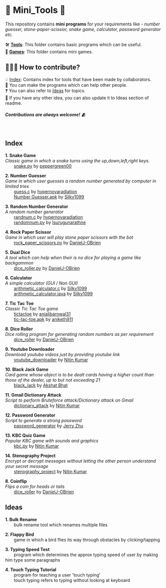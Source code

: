 # 🔨 Mini_Tools 🔨

This repository contains **mini programs** for your requirements like - _number guesser, stone-paper-scissior, snake game, calculator, password generator etc._

🛠️ [**Tools**](/Tools): This folder contains basic programs which can be useful.<br>
👾 [**Games**](/Games): This folder contains mini games.

## 👨🏻‍💻 How to contribute?
💡 [Index](#index): Contains index for tools that have been made by collaborators. <br>
🤝 You can make the programs which can help other people. <br>
❓ You can also refer to [Ideas](#ideas) for topics. <br>
💭 If you have any other idea, you can also update it to Ideas section of readme.

#### <i>Contributions are always welcome! 🫂</i><br>
<br>

## Index
<b> 1. Snake Game </b><br>
_Classic game in which a snake turns using the up,down,left,right keys._<br>
&emsp;&emsp;[snake.py](/Games/snake_game/snake.py) by [peppergreen00](https://github.com/peppergreen00)<br>

<b> 2. Number Guesser </b><br>
_Game in which user guesses a random number generated by computer in limited tries_<br>
&emsp;&emsp;[guess.c](/Games/guessing_game/guess.c) by [hypernovaradiation](https://github.com/hypernovaradiation)<br>
&emsp;&emsp;[Number Guesser.apk](/Games/guessing_game/) by [Silky1099](https://github.com/Silky1099)<br>

<b> 3. Random Number Generator </b><br>
_A random number generator_<br>
&emsp;&emsp;[randnum.c](/Tools/random_number/randnum.c) by [hypernovaradiation](https://github.com/hypernovaradiation)<br>
&emsp;&emsp;[randomnum.py](/Tools/random_number/randomnum.py) by [Isurugunarathne](https://github.com/IsuruGunarathne)<br>

<b> 4. Rock Paper Scissor </b><br>
_Game in which user will play stone paper scissors with the bot_<br>
&emsp;&emsp;[rock_paper_scissors.py](/Games/rock_paper_scissors/rock_paper_scissors.py) by [DanielJ-OBrien](https://github.com/DanielJ-OBrien)<br>

<b> 5. Dual Dice </b><br>
_A tool which can help when their is no dice for playing a game like backgammon_<br>
&emsp;&emsp;[dice_roller.py](/Tools/dice_roller/dice_roller.py) by [DanielJ-OBrien](https://github.com/DanielJ-OBrien)<br>

<b> 6. Calculator </b><br>
_A simple calculator (GUI / Non GUI)_<br>
&emsp;&emsp;[arithmetic_calculator.c](/Tools/Calculator/Arithmetic-Calculator.c) by [Silky1099](https://github.com/Silky1099)<br>
&emsp;&emsp;[arithmetic_calculator.java](/Tools/Calculator/arithmeticCalculator.java) by [Silky1099](https://github.com/Silky1099)<br>

<b> 7. Tic Tac Toe </b><br>
_Classic Tic Tac Toe game_<br>
&emsp;&emsp;[tictactoe](/Games/tic_tac_toe/tictactoe.py) by [anjalibarnwal31](https://github.com/anjalibarnwal31)<br>
&emsp;&emsp;[tic-tac-toe.apk](/Games/tic_tac_toe) by [aniketh911](https://github.com/aniketh911)<br>

<b> 8. Dice Roller </b><br>
_Dice rolling program for generating random numbers as per requirement_<br>
&emsp;&emsp;[dice_roller](/Tools/dice_roller/dice_roller.py) by [DanielJ-OBrien](https://github.com/DanielJ-OBrien)

<b> 9. Youtube Downloader </b><br>
_Download youtube videos just by providing youtube link_<br>
&emsp;&emsp;[youtube_downloader](/Tools/youtube_downloader/main.py) by [Nitin Kumar](https://github.com/nitinkumar30)

<b> 10. Black Jack Game </b><br>
_Card game whose object is to be dealt cards having a higher count than those of the dealer, up to but not exceeding 21_<br>
&emsp;&emsp;[black_jack](/Games/black_jack/black_jack.py) by [Akshat Bhat](https://github.com/AkshatBhat)

<b> 11. Gmail Dictionary Attack </b><br>
_Script to perform Bruteforce attack/Dictionary attack on Gmail_<br>
&emsp;&emsp;[dictionary_attack](/Tools/dictionary_attack/main.py) by [Nitin Kumar](https://github.com/nitinkumar30)

<b> 12. Password Generator </b><br>
_Script to generate a strong password_<br>
&emsp;&emsp;[password_generator](/Tools/password_generator/password_generator.py) by [Jerry Zhu](https://github.com/Bobliuuu)

<b> 13. KBC Quiz Game </b><br>
_Popular KBC game with sounds and graphics_<br>
&emsp;&emsp;[kbc.py](/Tools/kbc_quiz_game/kbc.py) by [Nitin Kumar](https://github.com/nitinkumar30)

<b> 14. Stenography Project </b><br>
_Encrypt or decrypt messages without letting the other person understand your secret message_<br>
&emsp;&emsp;[stenography_project](/Tools/stenography_project) by [Nitin Kumar](https://github.com/nitinkumar30)

<b> 8. Coinflip </b><br>
_Flips a coin for heads or tails_<br>
&emsp;&emsp;[dice_roller](/Tools/flip_a_coin/flip_a_coin.py) by [DanielJ-OBrien](https://github.com/DanielJ-OBrien)

## Ideas

<b>1. Bulk Rename</b><br>
&emsp;&emsp;bulk rename tool which renames multiple files

<b>2. Flappy Bird</b><br>
&emsp;&emsp;game in which a bird flies its way through obstacles by clicking/tapping

<b>3. Typing Speed Test</b><br>
&emsp;&emsp;program which determines the approx typing speed of user by making him type some paragraphs

<b>4. Touch Typing Tutorial</b><br>
&emsp;&emsp;program for teaching a user 'touch typing'<br>
&emsp;&emsp;touch typing refers to typing without looking at keyboard

<b></b><br>
&emsp;&emsp;

<b></b><br>
&emsp;&emsp;

<b></b><br>
&emsp;&emsp;

